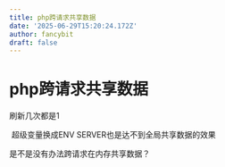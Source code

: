 ```yaml
---
title: php跨请求共享数据
date: '2025-06-29T15:20:24.172Z'
author: fancybit
draft: false
---
```

<div class="header"><h1 class="single-title animate__animated animate__pulse animate__faster">php跨请求共享数据</h1></div>

<div class="content" id="content"><!-- raw HTML omitted --><!-- raw HTML omitted --><p>刷新几次都是1</p><p>&nbsp;超级变量换成ENV SERVER也是达不到全局共享数据的效果</p><p>是不是没有办法跨请求在内存共享数据？</p><!-- raw HTML omitted --></div>


